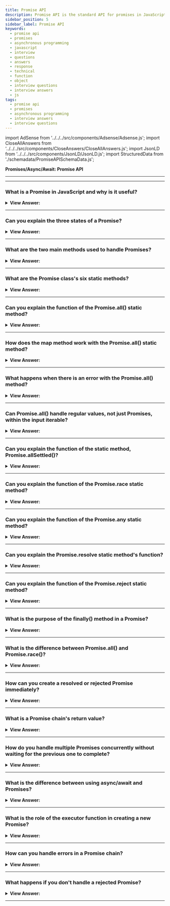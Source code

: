 ```yaml
---
title: Promise API
description: Promise API is the standard API for promises in JavaScript. What are the Promise class's six static methods? Pass Your Next Frontend Phone Interview Questions
sidebar_position: 5
sidebar_label: Promise API
keywords:
  - promise api
  - promises
  - asynchronous programming
  - javascript
  - interview
  - questions
  - answers
  - response
  - technical
  - function
  - object
  - interview questions
  - interview answers
  - js
tags:
  - promise api
  - promises
  - asynchronous programming
  - interview answers
  - interview questions
---
```


import AdSense from '../../../src/components/Adsense/Adsense.js';
import CloseAllAnswers from '../../../src/components/CloseAnswers/CloseAllAnswers.js';
import JsonLD from '../../../src/components/JsonLD/JsonLD.js';
import StructuredData from './schemadata/PromiseAPISchemaData.js';

<JsonLD data={StructuredData} />

<head>
  <title>Promise API | JavaScript Frontend Phone Interview Questions</title>
</head>

**Promises/Async/Await: Promise API**

---

<AdSense />

---

<CloseAllAnswers />

### What is a Promise in JavaScript and why is it useful?

<details>
  <summary><strong>View Answer:</strong></summary>
  <div>
  <div><strong>Interview Response:</strong> A Promise is a JavaScript object representing the eventual completion or failure of an asynchronous operation. It's useful for handling asynchronous code, improving readability and maintainability.
  </div>
  </div>
</details>

---

### Can you explain the three states of a Promise?

<details>
  <summary><strong>View Answer:</strong></summary>
  <div>
  <div><strong>Interview Response:</strong> The three states are: Pending (initial state), Fulfilled (operation completed successfully), and Rejected (operation failed). Promises can only transition from Pending to Fulfilled or Rejected.
  </div><br />
  <div><strong className="codeExample">Code Example:</strong><br /><br />

  <div></div>

A Promise in JavaScript can be in one of three states:

1. Pending: Initial state, neither fulfilled nor rejected.
2. Fulfilled: Meaning that the operation completed successfully.
3. Rejected: Meaning that the operation failed.

Here's an example:

```javascript
// 1. Pending
let promise = new Promise((resolve, reject) => {
    setTimeout(() => resolve('Done!'), 1000);
});
console.log(promise);  // Promise {<pending>}

// 2. Fulfilled
promise.then(value => console.log(value));  // After 1 second, outputs: "Done!"

// To illustrate a rejected state, let's create another promise
let rejectedPromise = new Promise((resolve, reject) => {
    setTimeout(() => reject('Something went wrong!'), 1000);
});

// 3. Rejected
rejectedPromise.catch(error => console.error(error));  // After 1 second, outputs: "Something went wrong!"
```

In this example, `promise` starts in the Pending state, then moves to the Fulfilled state after one second. `rejectedPromise` also starts in the Pending state, then moves to the Rejected state after one second.

Once a Promise is either Fulfilled or Rejected, it is considered settled and its state cannot change. The Promise is said to be immutable after it is settled.

---

:::note
Note that in practice, you can't directly access the state of a Promise, but its state is reflected in how it behaves. The Promise API ensures that the behavior of the Promise is consistent with its state.
:::

  </div>
  </div>
</details>

---

### What are the two main methods used to handle Promises?

<details>
  <summary><strong>View Answer:</strong></summary>
  <div>
  <div><strong>Interview Response:</strong> The two main methods to handle Promises are then() for fulfilled promises, and catch() for rejected promises.
  </div>
  </div>
</details>

---

### What are the Promise class's six static methods?

<details>
  <summary><strong>View Answer:</strong></summary>
  <div>
  <div><strong>Interview Response:</strong>The Promise class has six static methods: Promise.all(), Promise.allSettled(), Promise.race(), Promise.resolve(), Promise.reject(), and Promise.any(). They help manage multiple Promises and create settled Promises.
</div>
  </div>
</details>

---

### Can you explain the function of the Promise.all() static method?

<details>
  <summary><strong>View Answer:</strong></summary>
  <div>
  <div><strong>Interview Response:</strong> Promise.all() takes an iterable of Promises and returns a new Promise that fulfills with an array of resolved values once all input Promises fulfill or rejects if any input Promise rejects.
</div><br />
  <div><strong>Technical Response:</strong> The Promise.all() method takes an iterable of promises as an input. Then returns a single Promise that resolves to array of results, technically can be any iterable but its usually an array. This returned promise resolves when all the input's promises resolve or if the input iterable contains no promises. It rejects immediately upon any input promises rejecting or non-promises throwing an error and rejects with this first rejection message/error. The new promise resolves when all listed promises settle, and the array of their results becomes its result.
</div><br />
  <div><strong className="codeExample">Code Example:</strong><br /><br />

<strong>Syntax: </strong> Promise.all(iterable);<br /><br />

  <div></div>

```js
Promise.all([
  new Promise((resolve) => setTimeout(() => resolve(1), 3000)), // 1
  new Promise((resolve) => setTimeout(() => resolve(2), 2000)), // 2
  new Promise((resolve) => setTimeout(() => resolve(3), 1000)), // 3
]).then(console.log); // 1,2,3 when promises are ready: each promise contributes an array member

// Another Example:
const promise1 = Promise.resolve(3);
const promise2 = 42;
const promise3 = new Promise((resolve, reject) => {
  setTimeout(resolve, 100, 'foo');
});

Promise.all([promise1, promise2, promise3]).then((values) => {
  console.log(values);
});
// expected output: Array [3, 42, "foo"]
```

  </div>
  </div>
</details>

---

### How does the map method work with the Promise.all() static method?

<details>
  <summary><strong>View Answer:</strong></summary>
  <div>
  <div><strong>Interview Response:</strong> `Promise.all()` with `map` can be used to run promises concurrently. Each array element is passed to a promise-returning function with `map()`, and `Promise.all()` waits for all returned promises to resolve.
</div><br />
  <div><strong>Technical Response:</strong> Since the map method creates a new array populated with the results of the calling function. The map method is an excellent adhesive for the Promise.all method because it carries some of the responsibility of providing the calling function on every array element.
</div><br />
  <div><strong className="codeExample">Code Example:</strong><br /><br />

  <div></div>

```js
let urls = [
  'https://api.github.com/users/iliakan',
  'https://api.github.com/users/remy',
  'https://api.github.com/users/jeresig',
];

// map every url to the promise of the fetch
let requests = urls.map((url) => fetch(url));

// Promise.all waits until all jobs are resolved
Promise.all(requests).then((responses) =>
  responses.forEach((response) =>
    console.log(`${response.url}: ${response.status}`)
  )
);
```

---

:::tip
 Use Case: A common trick is to map an array of job data into an array of promises and then wrap that into Promise.all.
:::

  </div>
  </div>
</details>

---

### What happens when there is an error with the Promise.all() method?

<details>
  <summary><strong>View Answer:</strong></summary>
  <div>
  <div><strong>Interview Response:</strong> `Promise.all()` fails fast: if any of the passed-in promises rejects, `Promise.all` immediately rejects with the reason of the first promise that rejected, disregarding the rest.
</div><br />
  <div><strong className="codeExample">Code Example:</strong><br /><br />

  <div></div>

```js
Promise.all([
  new Promise((resolve, reject) => setTimeout(() => resolve(1), 1000)),
  new Promise((resolve, reject) =>
    setTimeout(() => reject(new Error('Whoops!')), 2000)
  ),
  new Promise((resolve, reject) => setTimeout(() => resolve(3), 3000)),
]).catch(console.log); // Error: Whoops!
```

  </div>
  </div>
</details>

---

### Can Promise.all() handle regular values, not just Promises, within the input iterable?

<details>
  <summary><strong>View Answer:</strong></summary>
  <div>
  <div><strong>Interview Response:</strong> Yes, Promise.all() allows regular values in the iterable. It treats them as resolved Promises with their respective values and includes them in the output array.
</div><br />
  <div><strong>Technical Response:</strong> Yes, Promise.all(iterable) allows non-promise “regular” values in the iterable. Typically, Promise.all(...) accepts an iterable (in most cases an array) of promises. But if any of those objects is not a promise, it is passed to the resulting array “as is”.
</div><br />
  <div><strong className="codeExample">Code Example:</strong><br /><br />

<strong>Syntax: </strong> Promise.allSettled(iterable);<br /><br />

  <div></div>

```js
Promise.all([
  new Promise((resolve, reject) => {
    setTimeout(() => resolve(1), 1000);
  }),
  2,
  3,
]).then(console.log); // 1, 2, 3
```

  </div>
  </div>
</details>

---

### Can you explain the function of the static method, Promise.allSettled()?

<details>
  <summary><strong>View Answer:</strong></summary>
  <div>
  <div><strong>Interview Response:</strong> `Promise.allSettled()` returns a promise that resolves after all of the given promises have either been fulfilled or rejected, with an array of their results.
</div><br />
  <div><strong>Technical Response:</strong> The Promise.allSettled() function produces a promise that resolves once all of the specified promises have been fulfilled or refused. This behavior happens together with an array of objects that specify the outcome of each promise. You typically use it when you have multiple asynchronous tasks that are not dependent on one another to complete successfully, or you would like to know the result of each promise. In comparison, the Promise returned by Promise.all() may be more appropriate if the tasks are dependent on each other / if you'd like to reject upon any of them getting rejected immediately.
</div><br />
  <div><strong className="codeExample">Code Example:</strong><br /><br />

<strong>Syntax: </strong> Promise.allSettled(iterable);<br /><br />

  <div></div>

```javascript
let promises = [
  Promise.resolve('promise 1'),
  Promise.reject('promise 2 failed'),
  Promise.resolve('promise 3'),
];

Promise.allSettled(promises)
  .then(results => {
    results.forEach(result => console.log(result.status));
  })
  .catch(error => console.error(error));
```

In this code, `Promise.allSettled()` waits for all promises to settle, either fulfilled or rejected. The status of each promise is then logged. Unlike `Promise.all()`, `Promise.allSettled()` does not reject if one promise fails; instead, it gives the status of each promise.

  </div>
  </div>
</details>

---

### Can you explain the function of the Promise.race static method?

<details>
  <summary><strong>View Answer:</strong></summary>
  <div>
  <div><strong>Interview Response:</strong> `Promise.race(iterable)` returns a promise that fulfills or rejects as soon as one of the promises in the iterable fulfills or rejects, with the value or reason from that promise.
</div><br />
  <div><strong className="codeExample">Code Example:</strong><br /><br />

<strong>Syntax: </strong> Promise.race(iterable);<br /><br />

  <div></div>

```javascript
let promise1 = new Promise((resolve, reject) => setTimeout(resolve, 500, 'one'));
let promise2 = new Promise((resolve, reject) => setTimeout(resolve, 100, 'two'));

Promise.race([promise1, promise2])
  .then(value => console.log(value)) // lots "two"
  .catch(error => console.error(error));
```

In this example, `Promise.race` takes an array of two promises. The 'two' string is logged to the console because promise2 resolves first due to its shorter timeout.

  </div>
  </div>
</details>

---

### Can you explain the function of the Promise.any static method?

<details>
  <summary><strong>View Answer:</strong></summary>
  <div>
  <div><strong>Interview Response:</strong> Promise.any() accepts an iterable of Promises and returns a new Promise that fulfills with the value of the first fulfilled Promise or rejects with an AggregateError if all input Promises reject.
</div><br />
  <div><strong className="codeExample">Code Example:</strong><br /><br />

  <div></div>

```js
const promise1 = Promise.reject(0);
const promise2 = new Promise((resolve) => setTimeout(resolve, 100, 'quick'));
const promise3 = new Promise((resolve) => setTimeout(resolve, 500, 'slow'));

const promises = [promise1, promise2, promise3];

Promise.any(promises).then((value) => console.log(value));

// expected output: "quick"

//////////////////////////////////

// Here is an example when all promises fail:

Promise.any([
  new Promise((resolve, reject) =>
    setTimeout(() => reject(new Error('Ouch!')), 1000)
  ),
  new Promise((resolve, reject) =>
    setTimeout(() => reject(new Error('Error!')), 2000)
  ),
]).catch((error) => {
  console.log(error.constructor.name); // AggregateError
  console.log(error.errors[0]); // Error: Ouch!
  console.log(error.errors[1]); // Error: Error
});
```

  </div>
  </div>
</details>

---

### Can you explain the Promise.resolve static method's function?

<details>
  <summary><strong>View Answer:</strong></summary>
  <div>
  <div><strong>Interview Response:</strong> Promise.resolve() creates a new Promise that is immediately resolved with the provided value, or passes through an input Promise without altering its state or value.
</div><br />
  <div><strong>Interview Response:</strong> Promise.resolve can also be used to handle values that may or may not be Promises. If the value is a Promise, it returns that Promise; if the value is not a Promise, it returns a new Promise that is immediately resolved with that value. This can be useful when writing functions that should be able to handle both synchronous and asynchronous inputs:
</div><br />
  <div><strong className="codeExample">Code Example:</strong><br /><br />

<strong>Syntax: </strong> Promise.resolve(value);<br /><br />

  <div></div>

```js
function maybeAsync(value) {
    return Promise.resolve(value).then(result => {
        // Now we can safely use .then() whether `value` was initially a Promise or not
        console.log(result);
    });
}

// This will print: "Sync value"
maybeAsync("Sync value");

// This will print: "Async value" (after one second)
maybeAsync(new Promise(resolve => setTimeout(() => resolve("Async value"), 1000)));
```

As you can see, Promise.resolve can be a useful method when working with JavaScript Promises.

---

:::note
This function flattens nested layers of promise-like objects (e.g., a promise that resolves to a promise that resolves to something) into a single layer. Methods Promise.resolve and Promise.reject are rarely needed in modern code because async/await syntax makes them somewhat obsolete.
:::

  </div>
  </div>
</details>

---

### Can you explain the function of the Promise.reject static method?

<details>
  <summary><strong>View Answer:</strong></summary>
  <div>
  <div><strong>Interview Response:</strong> `Promise.reject` is a static method that returns a Promise object that is rejected with a given reason. It's often used when you want to start a Promise chain that's immediately rejected, or to turn a synchronous error into a rejected Promise for compatibility with Promise-based code.
</div><br />
  <div><strong className="codeExample">Code Example:</strong><br /><br />
  
  <strong>Syntax: </strong> Promise.reject(reason);<br /><br />

  <div></div>

Here is a simple example of `Promise.reject`:

```javascript
// Let's create a Promise that is immediately rejected with a specific reason.
let p = Promise.reject('Something went wrong!');

// You can then use the Promise as you would any other.
// Since it's a rejected promise, .catch() is used to handle the error.
p.catch(reason => console.log(reason)); // Outputs: "Something went wrong!"
```

This Promise will immediately move to the `rejected` state, triggering any `.catch` handlers as soon as the event loop is free.

Just like `Promise.resolve`, `Promise.reject` can be useful when writing functions that handle both synchronous and asynchronous errors. Here's an example:

```javascript
function maybeAsyncError(value, throwError) {
    if (throwError) {
        return Promise.reject(new Error('There was an error!'));
    }
    return Promise.resolve(value);
}

maybeAsyncError('Hello, world!', false)
    .then(value => console.log(value)) // Outputs: "Hello, world!"
    .catch(error => console.error(error));

maybeAsyncError('Hello, world!', true)
    .then(value => console.log(value))
    .catch(error => console.error(error)); // Outputs: "Error: There was an error!"
```

In this example, the `maybeAsyncError` function either resolves with the provided value or rejects with an Error, based on the `throwError` argument. This allows it to be used with Promise-based code regardless of whether an error occurs.

---

:::note
Methods Promise.resolve and Promise.reject are rarely needed in modern code because async/await syntax makes them somewhat obsolete.
:::

  </div>
  </div>
</details>

---

### What is the purpose of the finally() method in a Promise?

<details>
  <summary><strong>View Answer:</strong></summary>
  <div>
  <div><strong>Interview Response:</strong> The finally() method is used to execute code after a Promise has settled, regardless of whether it was fulfilled or rejected.
  </div><br/>
  <div><strong>Technical Response:</strong> The `finally()` method in JavaScript is a part of Promise API that is called when the Promise is settled, no matter it's resolved or rejected. This is often used for performing cleanup tasks after an asynchronous operation has finished, regardless of its outcome.
  </div><br />
  <div><strong className="codeExample">Code Example:</strong><br /><br />

  <div></div>

```javascript
let p = new Promise((resolve, reject) => {
    setTimeout(() => resolve('Hello, world!'), 1000);
});

p.then(value => console.log(value))  // Outputs: "Hello, world!"
 .catch(error => console.error(error))
 .finally(() => console.log('This is called no matter what.'));  // Outputs: "This is called no matter what."
```

In this case, `finally()` is called after `then()`, no matter the outcome of the Promise. If the Promise was rejected and you had a `catch()` method, `finally()` would still be called:

```javascript
let p = new Promise((resolve, reject) => {
    setTimeout(() => reject('There was an error!'), 1000);
});

p.then(value => console.log(value))
 .catch(error => console.log(error))  // Outputs: "There was an error!"
 .finally(() => console.log('This is called no matter what.'));  // Outputs: "This is called no matter what."
```

In this case, the `catch()` method is called because the Promise is rejected, but `finally()` is still called afterwards.

---

:::note
It's important to note that `finally()` does not receive any arguments, as it's not meant to process the Promise's result or error. Instead, it's meant for cleanup tasks that need to happen no matter what.
:::

  </div>
  </div>
</details>

---

### What is the difference between Promise.all() and Promise.race()?

<details>
  <summary><strong>View Answer:</strong></summary>
  <div>
  <div><strong>Interview Response:</strong> Promise.all() waits for all input promises to fulfill, while Promise.race() returns the result of the first settled promise, either fulfilled or rejected.
  </div><br />
  <div><strong className="codeExample">Code Example:</strong><br /><br />

  <div></div>

Here is an example demonstrating the difference:

```javascript
let promise1 = new Promise((resolve, reject) => setTimeout(resolve, 500, 'one'));
let promise2 = new Promise((resolve, reject) => setTimeout(resolve, 1000, 'two'));
let promise3 = new Promise((resolve, reject) => setTimeout(reject, 1200, 'I failed'));

// Promise all
Promise.all([promise1, promise2, promise3])
    .then(values => console.log(values))
    .catch(error => console.log("Promise.all error:", error));

// Promise race
Promise.race([promise1, promise2, promise3])
    .then(value => console.log(value))
    .catch(error => console.log("Promise.race error:", error));
```

In this example:

The `Promise.all()` call will end up being rejected, because `promise3` is rejected before `promise1` and `promise2` are both resolved. It will print "Promise.all error: I failed" The `Promise.race()` call will resolve with the value `'one'`, because `promise1` resolves before either of the other two Promises settle. It will print `'one'`.

  </div>
  </div>

</details>

---

### How can you create a resolved or rejected Promise immediately?

<details>
  <summary><strong>View Answer:</strong></summary>
  <div>
  <div><strong>Interview Response:</strong> You can use `Promise.resolve(value)` to create a resolved promise or `Promise.reject(reason)` to create a rejected promise immediately. Both return a Promise object.<br />
  </div><br />
  <div><strong className="codeExample">Code Example:</strong><br /><br />

  <div></div>

```javascript
let resolvedPromise = Promise.resolve('Resolved!');
resolvedPromise.then(value => console.log(value)); // Output: 'Resolved!'

let rejectedPromise = Promise.reject('Rejected!');
rejectedPromise.catch(reason => console.log(reason)); // Output: 'Rejected!'
```

In this code, `Promise.resolve` creates a promise that is resolved with the given value 'Resolved!', and `Promise.reject` creates a promise that is rejected with the given reason 'Rejected!'.

  </div>
  </div>
</details>

---

### What is a Promise chain's return value?

<details>
  <summary><strong>View Answer:</strong></summary>
  <div>
  <div><strong>Interview Response:</strong> A Promise chain's return value is a new Promise that resolves or rejects based on the outcome of the last Promise in the chain.
  </div>
  </div>
</details>

---

### How do you handle multiple Promises concurrently without waiting for the previous one to complete?

<details>
  <summary><strong>View Answer:</strong></summary>
  <div>
  <div><strong>Interview Response:</strong> We can use `Promise.all()` or `Promise.allSettled()`. They accept an iterable of promises and return a new promise that fulfills when all input promises are settled, allowing concurrent handling.</div><br />
  <div><strong className="codeExample">Code Example:</strong><br /><br />

  <div></div>

```javascript
let promise1 = new Promise((resolve, reject) => setTimeout(resolve, 500, 'one'));
let promise2 = new Promise((resolve, reject) => setTimeout(resolve, 200, 'two'));
let promise3 = new Promise((resolve, reject) => setTimeout(resolve, 300, 'three'));

Promise.all([promise1, promise2, promise3])
  .then(values => console.log(values))
  .catch(error => console.error(error));
```

In this code, `Promise.all` takes an array of promises. The promises are run concurrently, not waiting for the previous one to complete. The array ['one', 'two', 'three'] will be logged to the console once all promises have resolved.

  </div>
  </div>
</details>

---

### What is the difference between using async/await and Promises?

<details>
  <summary><strong>View Answer:</strong></summary>
  <div>
  <div><strong>Interview Response:</strong> Async/await and Promises are related; async/await is syntactic sugar over Promises, offering a simpler, cleaner syntax. However, Promises are more flexible for complex scenarios, like concurrent operations.
  </div><br />
  <div><strong className="codeExample">Code Example:</strong><br /><br />

  <div></div>

Example using Promises:

```javascript
function fetchData(url) {
  fetch(url)
    .then(response => response.json())
    .then(data => console.log(data))
    .catch(error => console.error(error));
}

fetchData('https://api.example.com/data');
```

And here's the equivalent using async/await:

```javascript
async function fetchData(url) {
  try {
    let response = await fetch(url);
    let data = await response.json();
    console.log(data);
  } catch (error) {
    console.error(error);
  }
}

fetchData('https://api.example.com/data');
```

In both cases, we're fetching data from a URL and logging it. The async/await version is arguably easier to read and write because it avoids explicit Promise chaining.

  </div>
  </div>
</details>

---

### What is the role of the executor function in creating a new Promise?

<details>
  <summary><strong>View Answer:</strong></summary>
  <div>
  <div><strong>Interview Response:</strong> The executor function in a new Promise takes two parameters: `resolve` and `reject`. It performs a task (usually asynchronous), calling `resolve(value)` if successful, or `reject(reason)` if an error occurs.</div><br />
  <div><strong className="codeExample">Code Example:</strong><br /><br />

  <div></div>

```javascript
let promise = new Promise((resolve, reject) => {
  let success = true; // Here you'd typically perform an async task

  if (success) {
    resolve('Task completed successfully');
  } else {
    reject('Error: Task could not complete');
  }
});

promise
  .then(value => console.log(value)) // Logs: 'Task completed successfully'
  .catch(error => console.log(error));
```

In this code, the executor function decides whether to call `resolve()` or `reject()`. If `resolve()` is called, then the `.then()` block will execute. If `reject()` is called, then the `.catch()` block will execute.

  </div>
  </div>
</details>

---

### How can you handle errors in a Promise chain?

<details>
  <summary><strong>View Answer:</strong></summary>
  <div>
  <div><strong>Interview Response:</strong> In a Promise chain in JavaScript, you can handle errors by using the `.catch()` method. This method is called when a Promise is rejected, either directly or due to an error that is thrown in a `.then()` callback.
  </div><br />
  <div><strong className="codeExample">Code Example:</strong><br /><br />

  <div></div>

```javascript
let p = new Promise((resolve, reject) => {
    setTimeout(() => reject('There was an error!'), 1000);
});

p.then(value => console.log(value))
 .catch(error => console.error(error));  // Outputs: "There was an error!"
```

In this case, because the Promise is rejected, the `.catch()` handler is called.

You can also use `.catch()` to handle errors that are thrown in a `.then()` handler:

```javascript
let p = Promise.resolve('Hello, world!');

p.then(value => {
    throw new Error('There was an error in the handler!');
})
 .catch(error => console.error(error));  // Outputs: "Error: There was an error in the handler!"
```

In this case, the `.then()` handler throws an error, which is then caught and handled by the `.catch()` handler.

**Note** that `.catch()` also returns a Promise. If you return a value in a `.catch()` handler, it will be the resolution value for that returned Promise. If you throw an error in a `.catch()` handler, the returned Promise will be rejected with that error.

```javascript
Promise.reject('Initial error')
    .catch(error => {
        console.error(error);  // Outputs: "Initial error"
        return 'Recovered from error';
    })
    .then(value => console.log(value))  // Outputs: "Recovered from error"
    .catch(error => console.error('Should not be called'));
```

In this case, even though the initial Promise is rejected, the `.catch()` handler recovers from the error by returning a new value. This makes the Promise returned by `.catch()` become resolved, so the `.then()` handler is called next, not the `.catch()` handler.

  </div>
  </div>
</details>

---

### What happens if you don't handle a rejected Promise?

<details>
  <summary><strong>View Answer:</strong></summary>
  <div>
  <div><strong>Interview Response:</strong> If a rejected Promise is not handled, an "UnhandledPromiseRejectionWarning" will be logged, which may eventually lead to application termination in future JavaScript versions.
  </div><br />
  <div><strong>Technical Response:</strong> If a Promise is rejected and you don't handle it with a `.catch()` method, it becomes an unhandled promise rejection. This means that the error could potentially go unnoticed, as no code will be triggered to handle the error. Most JavaScript environments, such as browsers and Node.js, will log unhandled promise rejections to the console. Some environments, like newer versions of Node.js, will even crash the process on unhandled promise rejections.
  </div><br />
  <div><strong className="codeExample">Code Example:</strong><br /><br />

  <div></div>

```javascript
let p = new Promise((resolve, reject) => {
    setTimeout(() => reject('There was an error!'), 1000);
});

p.then(value => console.log(value));

// No .catch() handler, so the rejection is unhandled.
// Most environments will log something like:
// "UnhandledPromiseRejectionWarning: There was an error!"
```

In this case, because there is no `.catch()` handler to catch the rejected Promise, it becomes an unhandled promise rejection.

To prevent this, you should always handle Promise rejections with a `.catch()` handler, even if it's just to log the error:

```javascript
let p = new Promise((resolve, reject) => {
    setTimeout(() => reject('There was an error!'), 1000);
});

p.then(value => console.log(value))
 .catch(error => console.error(error));  // Outputs: "There was an error!"
```

In this case, the `.catch()` handler catches the rejected Promise, preventing an unhandled promise rejection.

  </div>
  </div>
</details>

---
